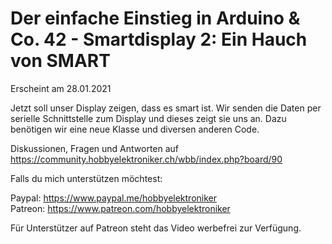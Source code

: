 # Der einfache Einstieg in Arduino & Co. 42 - Smartdisplay 2: Ein Hauch von SMART
 
Erscheint am 28.01.2021

Jetzt soll unser Display zeigen, dass es smart ist. Wir senden die Daten per serielle Schnittstelle zum Display und dieses zeigt sie uns an. Dazu benötigen wir eine neue Klasse und diversen anderen Code. 

Diskussionen, Fragen und Antworten auf 
https://community.hobbyelektroniker.ch/wbb/index.php?board/90

Falls du mich unterstützen möchtest:

Paypal: https://www.paypal.me/hobbyelektroniker<br>
Patreon: https://www.patreon.com/hobbyelektroniker

Für Unterstützer auf Patreon steht das Video werbefrei zur Verfügung.



